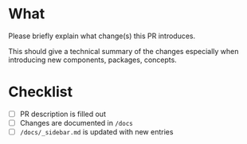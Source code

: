 # What

Please briefly explain what change(s) this PR introduces.

This should give a technical summary of the changes especially when introducing new components, packages, concepts.

# Checklist
- [ ] PR description is filled out
- [ ] Changes are documented in `/docs`
- [ ] `/docs/_sidebar.md` is updated with new entries